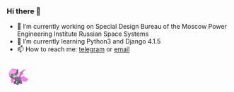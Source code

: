 ### Hi there 👋



- 🔭 I’m currently working on Special Design Bureau of the Moscow Power Engineering Institute Russian Space Systems
- 🌱 I’m currently learning Python3 and Django 4.1.5
- 📫 How to reach me: [telegram](https://t.me/Serghom) or [email](mailto:serghom99@gmail.com) 

<img src="./happyBatPony.gif" width="10%" height="10%"/> 

<!--
- 👯 I’m looking to collaborate on ...
- 🤔 I’m looking for help with ...
- 💬 Ask me about ...

- 😄 Pronouns: ...
- ⚡ Fun fact: ...
-->
